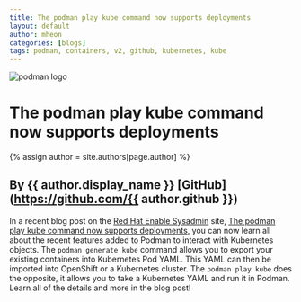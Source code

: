 ```yaml
---
title: The podman play kube command now supports deployments 
layout: default
author: mheon
categories: [blogs]
tags: podman, containers, v2, github, kubernetes, kube 
---
```

![podman logo](https://podman.io/images/podman.svg)

# The podman play kube command now supports deployments 
{% assign author = site.authors[page.author] %}
## By {{ author.display_name }} [GitHub](https://github.com/{{ author.github }})

In a recent blog post on the [Red Hat Enable Sysadmin](https://www.redhat.com/sysadmin/) site, [The podman play kube command now supports deployments](https://www.redhat.com/sysadmin/podman-play-kube), you can now learn all about the recent features added to Podman to interact with Kubernetes objects.  The `podman generate kube` command allows you to export your existing containers into Kubernetes Pod YAML.  This YAML can then be imported into OpenShift or a Kubernetes cluster.  The `podman play kube` does the opposite, it allows you to take a Kubernetes YAML and run it in Podman.  Learn all of the details and more in the blog post!
